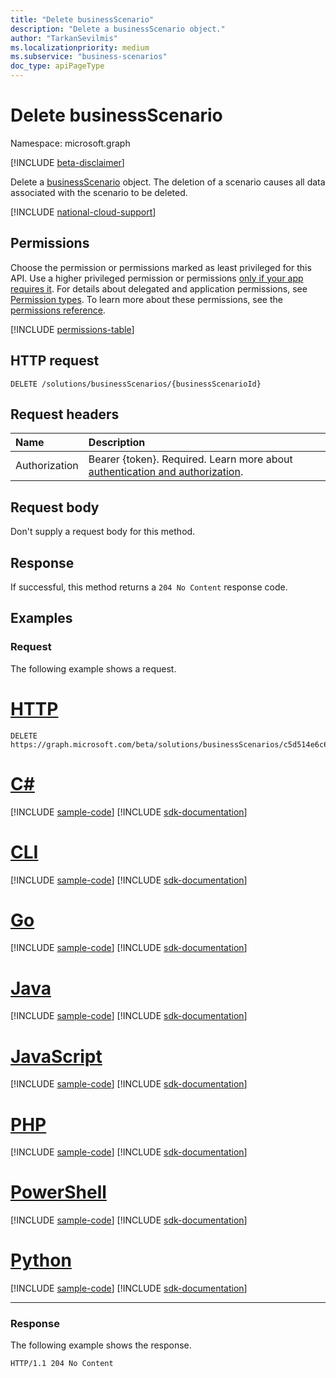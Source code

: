 ```yaml
---
title: "Delete businessScenario"
description: "Delete a businessScenario object."
author: "TarkanSevilmis"
ms.localizationpriority: medium
ms.subservice: "business-scenarios"
doc_type: apiPageType
---
```


# Delete businessScenario

Namespace: microsoft.graph

[!INCLUDE [beta-disclaimer](../../includes/beta-disclaimer.md)]

Delete a [businessScenario](../resources/businessscenario.md) object. The deletion of a scenario causes all data associated with the scenario to be deleted.

[!INCLUDE [national-cloud-support](../../includes/global-only.md)]

## Permissions

Choose the permission or permissions marked as least privileged for this API. Use a higher privileged permission or permissions [only if your app requires it](/graph/permissions-overview#best-practices-for-using-microsoft-graph-permissions). For details about delegated and application permissions, see [Permission types](/graph/permissions-overview#permission-types). To learn more about these permissions, see the [permissions reference](/graph/permissions-reference).

<!-- { "blockType": "permissions", "name": "businessscenario_delete" } -->
[!INCLUDE [permissions-table](../includes/permissions/businessscenario-delete-permissions.md)]

## HTTP request

<!-- {
  "blockType": "ignored"
}
-->
``` http
DELETE /solutions/businessScenarios/{businessScenarioId}
```

## Request headers

|Name|Description|
|:---|:---|
|Authorization|Bearer {token}. Required. Learn more about [authentication and authorization](/graph/auth/auth-concepts).|

## Request body

Don't supply a request body for this method.

## Response

If successful, this method returns a `204 No Content` response code.

## Examples

### Request

The following example shows a request.

# [HTTP](#tab/http)
<!-- {
  "blockType": "request",
  "name": "delete_businessscenario",
  "sampleKeys": ["c5d514e6c6864911ac46c720affb6e4d"]
}
-->
``` http
DELETE https://graph.microsoft.com/beta/solutions/businessScenarios/c5d514e6c6864911ac46c720affb6e4d
```

# [C#](#tab/csharp)
[!INCLUDE [sample-code](../includes/snippets/csharp/delete-businessscenario-csharp-snippets.md)]
[!INCLUDE [sdk-documentation](../includes/snippets/snippets-sdk-documentation-link.md)]

# [CLI](#tab/cli)
[!INCLUDE [sample-code](../includes/snippets/cli/delete-businessscenario-cli-snippets.md)]
[!INCLUDE [sdk-documentation](../includes/snippets/snippets-sdk-documentation-link.md)]

# [Go](#tab/go)
[!INCLUDE [sample-code](../includes/snippets/go/delete-businessscenario-go-snippets.md)]
[!INCLUDE [sdk-documentation](../includes/snippets/snippets-sdk-documentation-link.md)]

# [Java](#tab/java)
[!INCLUDE [sample-code](../includes/snippets/java/delete-businessscenario-java-snippets.md)]
[!INCLUDE [sdk-documentation](../includes/snippets/snippets-sdk-documentation-link.md)]

# [JavaScript](#tab/javascript)
[!INCLUDE [sample-code](../includes/snippets/javascript/delete-businessscenario-javascript-snippets.md)]
[!INCLUDE [sdk-documentation](../includes/snippets/snippets-sdk-documentation-link.md)]

# [PHP](#tab/php)
[!INCLUDE [sample-code](../includes/snippets/php/delete-businessscenario-php-snippets.md)]
[!INCLUDE [sdk-documentation](../includes/snippets/snippets-sdk-documentation-link.md)]

# [PowerShell](#tab/powershell)
[!INCLUDE [sample-code](../includes/snippets/powershell/delete-businessscenario-powershell-snippets.md)]
[!INCLUDE [sdk-documentation](../includes/snippets/snippets-sdk-documentation-link.md)]

# [Python](#tab/python)
[!INCLUDE [sample-code](../includes/snippets/python/delete-businessscenario-python-snippets.md)]
[!INCLUDE [sdk-documentation](../includes/snippets/snippets-sdk-documentation-link.md)]

---

### Response

The following example shows the response.
<!-- {
  "blockType": "response",
  "truncated": true
}
-->
``` http
HTTP/1.1 204 No Content
```
